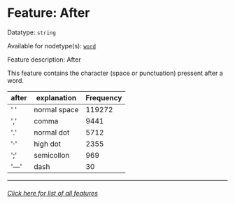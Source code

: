 # Feature: After

Datatype: `string`

Available for nodetype(s): [`word`](wordnodefeatures.md#readme)

Feature description: After

This feature contains the character (space or punctuation) pressent after a word.

after | explanation | Frequency
---  | --- | ---
' ' | normal space | 119272
',' | comma | 9441
'.' | normal dot | 5712
'·' | high dot | 2355
';' | semicollon | 969
'—' | dash | 30

---
###### [Click here for list of all features](home.md#readme)

